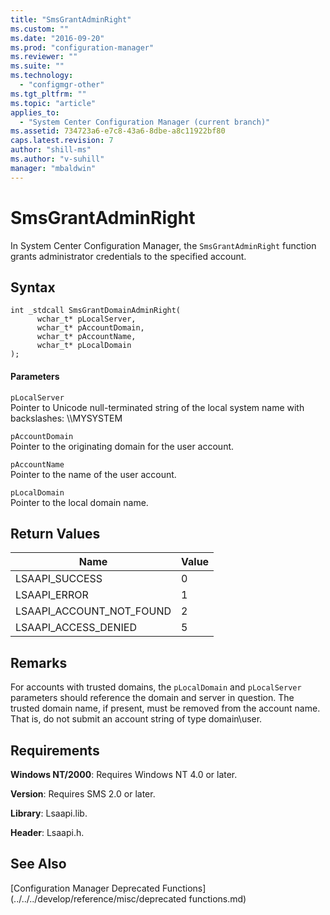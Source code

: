 ```yaml
---
title: "SmsGrantAdminRight"
ms.custom: ""
ms.date: "2016-09-20"
ms.prod: "configuration-manager"
ms.reviewer: ""
ms.suite: ""
ms.technology: 
  - "configmgr-other"
ms.tgt_pltfrm: ""
ms.topic: "article"
applies_to: 
  - "System Center Configuration Manager (current branch)"
ms.assetid: 734723a6-e7c8-43a6-8dbe-a8c11922bf80
caps.latest.revision: 7
author: "shill-ms"
ms.author: "v-suhill"
manager: "mbaldwin"
---
```

# SmsGrantAdminRight
In System Center Configuration Manager, the `SmsGrantAdminRight` function grants administrator credentials to the specified account.  
  
## Syntax  
  
```  
int _stdcall SmsGrantDomainAdminRight(  
      wchar_t* pLocalServer,   
      wchar_t* pAccountDomain,  
      wchar_t* pAccountName,   
      wchar_t* pLocalDomain  
);  
```  
  
#### Parameters  
 `pLocalServer`  
 Pointer to Unicode null-terminated string of the local system name with backslashes: \\\MYSYSTEM  
  
 `pAccountDomain`  
 Pointer to the originating domain for the user account.  
  
 `pAccountName`  
 Pointer to the name of the user account.  
  
 `pLocalDomain`  
 Pointer to the local domain name.  
  
## Return Values  
  
|Name|Value|  
|----------|-----------|  
|LSAAPI_SUCCESS|0|  
|LSAAPI_ERROR|1|  
|LSAAPI_ACCOUNT_NOT_FOUND|2|  
|LSAAPI_ACCESS_DENIED|5|  
  
## Remarks  
 For accounts with trusted domains, the `pLocalDomain` and `pLocalServer` parameters should reference the domain and server in question. The trusted domain name, if present, must be removed from the account name. That is, do not submit an account string of type domain\user.  
  
## Requirements  
 **Windows NT/2000**: Requires Windows NT 4.0 or later.  
  
 **Version**: Requires SMS 2.0 or later.  
  
 **Library**: Lsaapi.lib.  
  
 **Header**: Lsaapi.h.  
  
## See Also  
 [Configuration Manager Deprecated Functions](../../../develop/reference/misc/deprecated functions.md)